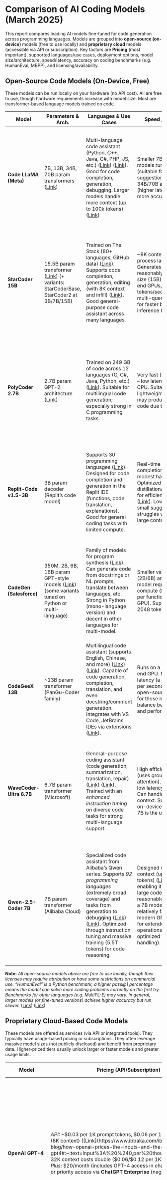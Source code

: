 
# Comparison of AI Coding Models (March 2025)

This report compares leading AI models fine-tuned for code generation across programming languages. Models are grouped into **open-source (on-device)** models (free to use locally) and **proprietary cloud** models (accessible via API or subscription). Key factors are **Pricing** (most important), supported languages/use cases, deployment options, model size/architecture, speed/latency, accuracy on coding benchmarks (e.g. HumanEval, MBPP), and licensing/availability.

## Open-Source Code Models (On-Device, Free)

These models can be run locally on your hardware (no API cost). All are free to use, though hardware requirements increase with model size. Most are transformer-based language models trained on code.

| **Model**                | **Parameters & Arch.**            | **Languages & Use Cases**                                           | **Speed / Latency**                                | **Accuracy (Benchmark)**                                                                                 | **License & Availability**                                   |
|--------------------------|-----------------------------------|---------------------------------------------------------------------|----------------------------------------------------|----------------------------------------------------------------------------------------------------------|-------------------------------------------------------------|
| **Code LLaMA (Meta)**    | 7B, 13B, 34B, 70B param transformers ([Link](https://medium.com/@marketing_novita.ai/introducing-code-llama-a-state-of-the-art-large-language-model-for-code-generation-e9753deb61b7#:~:text=Meta%20is%20releasing%20four%20sizes,right%20out%20of%20the%20box)) | Multi-language code assistant (Python, C++, Java, C#, PHP, JS, etc.) ([Link](https://medium.com/@marketing_novita.ai/introducing-code-llama-a-state-of-the-art-large-language-model-for-code-generation-e9753deb61b7#:~:text=language%20prompts%20%28e,and%20Bash)) ([Link](https://medium.com/@marketing_novita.ai/introducing-code-llama-a-state-of-the-art-large-language-model-for-code-generation-e9753deb61b7#:~:text=Code%20Llama%20supports%20many%20popular,and%20Bash)). Good for code completion, generation, debugging. Larger models handle more context (up to 100k tokens) ([Link](https://medium.com/@marketing_novita.ai/introducing-code-llama-a-state-of-the-art-large-language-model-for-code-generation-e9753deb61b7#:~:text=Code%20Llama%E2%80%99s%20Capabilities)) | Smaller 7B/13B models run faster (suitable for real-time suggestions) ([Link](https://medium.com/@marketing_novita.ai/introducing-code-llama-a-state-of-the-art-large-language-model-for-code-generation-e9753deb61b7#:~:text=These%20models%20cater%20to%20different,time%20code%20completion)); 34B/70B are slower (higher latency) but more accurate. | **HumanEval** pass@1: ~55% (7B), ~63% (13B), ~53.7% (34B base) ([Link](https://www.e2enetworks.com/blog/top-8-open-source-llms-for-coding#:~:text=In%20benchmark%20tests%20using%20HumanEval,source%20solutions)); fine-tuned versions reach higher (Phind-CodeLlama 34B ~73.8% ([Link](https://www.e2enetworks.com/blog/top-8-open-source-llms-for-coding#:~:text=Phind,tuning%20approach))). Handles long context and complex tasks better with larger models. | Meta license (open access for research & commercial use with attribution). Downloadable weights (7B–70B) ([Link](https://medium.com/@marketing_novita.ai/introducing-code-llama-a-state-of-the-art-large-language-model-for-code-generation-e9753deb61b7#:~:text=Meta%20is%20releasing%20four%20sizes,right%20out%20of%20the%20box)); run locally with GPU (7B can run on a single GPU ([Link](https://medium.com/@marketing_novita.ai/introducing-code-llama-a-state-of-the-art-large-language-model-for-code-generation-e9753deb61b7#:~:text=These%20models%20cater%20to%20different,time%20code%20completion))). |
| **StarCoder 15B**        | 15.5B param transformer ([Link](https://huggingface.co/blog/starcoder#:~:text=StarCoder%20and%20StarCoderBase%20are%20Large,model%20that%20we%20call%20StarCoder)) (+ variants: StarCoderBase, StarCoder2 at 3B/7B/15B) | Trained on The Stack (80+ languages, GitHub data) ([Link](https://huggingface.co/blog/starcoder#:~:text=StarCoder%20and%20StarCoderBase%20are%20Large,model%20that%20we%20call%20StarCoder)). Supports code completion, generation, editing (with 8K context and infill) ([Link](https://huggingface.co/blog/starcoder#:~:text=programming%20benchmarks%20and%20matches%20or,We%20take)). Good general-purpose code assistant across many languages. | ~8K context; can process large files. Generates code reasonably fast for its size (15B) – on high-end GPUs, dozens of tokens/sec. Optimized multi-query attention for faster batch inference ([Link](https://www.e2enetworks.com/blog/top-8-open-source-llms-for-coding#:~:text=,query%20attention)). | **HumanEval** ~33–40% pass@1 for base models ([Link](https://huggingface.co/blog/starcoder#:~:text=We%20thoroughly%20evaluated%20StarCoder%20and,the%20correct%20implementation%20of%20the)) ([Link](https://huggingface.co/blog/starcoder#:~:text=Model%20HumanEval%20MBPP%20LLaMA,540B%2026.2%2036.8)). StarCoderBase outperforms older open models and even OpenAI Codex on many tasks ([Link](https://huggingface.co/blog/starcoder#:~:text=We%20found%20that%20StarCoderBase%20outperforms,autocomplete%20code%2C%20make%20modifications%20to)) ([Link](https://huggingface.co/blog/starcoder#:~:text=We%20thoroughly%20evaluated%20StarCoder%20and,the%20correct%20implementation%20of%20the)). StarCoder2 (new version) further improves performance with 3× training data. | OpenRAIL License (permissive use with attribution) ([Link](https://huggingface.co/blog/starcoder#:~:text=several%20important%20steps%20towards%20a,cases%20and%20products)). Available on HuggingFace ([Link](https://huggingface.co/blog/starcoder#:~:text=Introducing%20StarCoder)). Free to use locally (15B requires >= 16GB VRAM). |
| **PolyCoder 2.7B**       | 2.7B param GPT-2 architecture ([Link](https://accubits.com/open-source-program-synthesis-models-leaderboard/polycoder/#:~:text=match%20at%20L242%20,source%20and%20publicly%20available%2C%20enabling)) | Trained on 249 GB of code across 12 languages (C, C#, Java, Python, etc.) ([Link](https://www.scribbledata.io/blog/the-top-llms-for-code-generation-2024-edition/#:~:text=Polycoder%20is%20an%20open,Java%2C%20Python%2C%20and%20more)). Suitable for multilingual code generation; especially strong in C programming tasks. | Very fast (small model) – low latency even on CPU. Suitable for lightweight use, but may produce simpler code due to size. | Achieves **lower perplexity in C** than OpenAI Codex, *outperforming all other models in C* code generation ([Link](https://www.scribbledata.io/blog/the-top-llms-for-code-generation-2024-edition/#:~:text=Polycoder%20is%20designed%20to%20generate,other%20models%2C%20including%20OpenAI%20Codex)). Overall accuracy is lower than larger models on complex tasks, but decent given its size. | MIT License (open-source). Available for local use; 2.7B model runs on consumer GPUs or even CPUs (with reduced speed). Great for researchers or projects focusing on C ([Link](https://www.scribbledata.io/blog/the-top-llms-for-code-generation-2024-edition/#:~:text=Polycoder%20is%20designed%20to%20generate,other%20models%2C%20including%20OpenAI%20Codex)). |
| **Replit-Code v1.5-3B**  | 3B param decoder (Replit’s code model) | Supports 30 programming languages ([Link](https://www.aibase.com/news/2025#:~:text=development%20tools%2C%20integrating%20GhostWriter%20into,empowering%20developers%20around%20the%20world)). Designed for code completion and generation in the Replit IDE (functions, code translation, explanations). Good for general coding tasks with limited compute. | Real-time code completions on modest hardware. Optimized via distillation/quantization for efficiency ([Link](https://zencoder.ai/blog/generative-ai-code-generation-tools#:~:text=natural%20language%20queries%20and%20quickly,you%20write%20and%20refine%20code)) ([Link](https://zencoder.ai/blog/generative-ai-code-generation-tools#:~:text=Using%20optimization%20techniques%20such%20as,you%20write%20and%20refine%20code)). Low latency for small suggestions; struggles with very large context. | Not benchmarked on public HumanEval in literature; anecdotal quality is similar to GPT-2 level. Serves as the AI “Ghostwriter” in Replit – capable of inline suggestions and code refactoring ([Link](https://www.scribbledata.io/blog/the-top-llms-for-code-generation-2024-edition/#:~:text=Replit%20Ghostwriter%20is%20an%20AI,understand%20summaries%20of%20code)) ([Link](https://www.scribbledata.io/blog/the-top-llms-for-code-generation-2024-edition/#:~:text=Replit%20Ghostwriter%20vs%20GitHub%20Copilot)). | Apache License 2.0 (open-source). Released by Replit in 2023 ([Link](https://www.aibase.com/news/2025#:~:text=Development%20tool%20provider%20Replit%20has,empowering%20developers%20around%20the%20world)). Free to use locally or within Replit; intended to democratize AI coding assistance for all users. |
| **CodeGen (Salesforce)** | 350M, 2B, 6B, 16B param GPT-style models ([Link](https://vmware.github.io/vSphere-machine-learning-extension/use-cases/codegen.html#:~:text=Salesforce%20CodeGen%20,Large%20Language%20Model%20for)) (some variants tuned on Python or multi-language) | Family of models for program synthesis ([Link](https://github.com/salesforce/CodeGen#:~:text=CodeGen%20is%20a%20family%20of,v4.%20Competitive%20with%20OpenAI%20Codex)). Can generate code from docstrings or NL prompts, translate between languages, etc. Strong in Python (mono-language version) and decent in other languages for multi-model. | Smaller variants (2B/6B) are fast; 16B model requires more compute (few seconds per function on a GPU). Supports up to 2048 tokens context. | Earlier versions achieved ~28–30% on HumanEval (16B Mono ~29.3% ([Link](https://huggingface.co/blog/starcoder#:~:text=LLaMA,7))). CodeGen2 models improved on multi-turn coding tasks. Not state-of-the-art by 2025, but useful for fine-tuning or smaller-scale needs. | Apache 2.0 license (open-source) ([Link](https://github.com/salesforce/CodeGen#:~:text=CodeGen%20is%20a%20family%20of,v4.%20Competitive%20with%20OpenAI%20Codex)). Models downloadable from HuggingFace. Free local deployment; often used as base models for further fine-tuning research. |
| **CodeGeeX 13B**         | ~13B param transformer (PanGu-Coder family) | Multilingual code assistant (supports English, Chinese, and more) ([Link](https://zencoder.ai/blog/generative-ai-code-generation-tools#:~:text=CodeGeeX%20is%20an%20AI,for%20individual%20developers%20and%20businesses)) ([Link](https://zencoder.ai/blog/generative-ai-code-generation-tools#:~:text=,external%20searches%20and%20enhancing%20workflow)). Capable of code generation, completion, translation, and even docstring/comment generation. Integrates with VS Code, JetBrains IDEs via extensions ([Link](https://zencoder.ai/blog/generative-ai-code-generation-tools#:~:text=CodeGeeX%20is%20an%20AI,for%20individual%20developers%20and%20businesses)). | Runs on a single high-end GPU. Moderate latency (a few tokens per second). Offers an open-source model for those needing a balance between size and performance. | HumanEval ~20–25% (approx, similar to CodeGen). Known to be *“close to CodeLlama 7B performance”* as of 2023. Useful for bilingual coding scenarios (e.g., commenting code in Chinese/English). | Open-source (Apache-2.0). Model available for download ([Link](https://zencoder.ai/blog/generative-ai-code-generation-tools#:~:text=various%20popular%20IDEs%20%20such,for%20individual%20developers%20and%20businesses)). Also provided as an **open IDE plugin**. No usage fees. |
| **WaveCoder-Ultra 6.7B** | 6.7B param transformer (Microsoft)        | General-purpose coding assistant (code generation, summarization, translation, repair) ([Link](https://hub.athina.ai/blogs/top-open-source-models-for-code-generation-in-2025/#:~:text=The%20DeepSeek,enhance%20coding%20efficiency%20and%20accuracy)) ([Link](https://hub.athina.ai/blogs/top-open-source-models-for-code-generation-in-2025/#:~:text=4.%20Phi)). Trained with an *enhanced instruction tuning* on diverse code tasks for strong multi-language support. | High efficiency design (uses grouped-query attention). Runs with low latency for its size. Can handle ~16k context. Suitable for on-device use where 7B is the upper limit. | **HumanEval** pass@1: ~79.9% ([Link](https://huggingface.co/microsoft/wavecoder-ultra-6.7b#:~:text=Model%20HumanEval%20MBPP%28500%29%20HumanEval%20Fix%28Avg,6.7B%2079.9%2064.6%2052.3%2045.7)) – top-tier for an open model (approaches GPT-4 performance at a fraction of size). Also 64.6% on MBPP ([Link](https://huggingface.co/microsoft/wavecoder-ultra-6.7b#:~:text=Model%20HumanEval%20MBPP%28500%29%20HumanEval%20Fix%28Avg,6.7B%2079.9%2064.6%2052.3%2045.7)). Ranked among state-of-the-art open models on code benchmarks in 2024. | MIT License ([Link](https://huggingface.co/microsoft/wavecoder-ultra-6.7b#:~:text=License)). Available on HuggingFace (released Apr 2024) ([Link](https://huggingface.co/microsoft/wavecoder-ultra-6.7b#:~:text=,2023%2F12%2F26%5D%20WaveCoder%20paper%20released)). Free to use locally; Microsoft provides code and weights openly. |
| **Qwen-2.5-Coder 7B**    | 7B param transformer (Alibaba Cloud)     | Specialized code assistant from Alibaba’s Qwen series. Supports *92 programming languages* (extremely broad coverage) and tasks from generation to debugging ([Link](https://hub.athina.ai/blogs/top-open-source-models-for-code-generation-in-2025/#:~:text=The%20Qwen2.5,debugging%20across%20multiple%20programming%20languages)) ([Link](https://hub.athina.ai/blogs/top-open-source-models-for-code-generation-in-2025/#:~:text=%2A%20Long,including%20Python%2C%20Java%2C%20and%20C)). Optimized through instruction tuning and massive training (5.5T tokens) for code reasoning. | Designed with long context (up to 128K tokens) ([Link](https://hub.athina.ai/blogs/top-open-source-models-for-code-generation-in-2025/#:~:text=%2A%20Instruction%20Tuning%3A%20Fine,in%2092%20programming%20languages%2C%20including)), enabling it to work on large codebases with reasonable speed. As a 7B model, it’s relatively fast on modern GPUs, even for extended context operations (thanks to optimized context handling). | **HumanEval** score: **88.4%** pass@1 ([Link](https://hub.athina.ai/blogs/top-open-source-models-for-code-generation-in-2025/#:~:text=The%20Qwen2.5,debugging%20across%20multiple%20programming%20languages)) ([Link](https://hub.athina.ai/blogs/top-open-source-models-for-code-generation-in-2025/#:~:text=HumanEval%20Score%3A%2088.4)) – extraordinarily high for a 7B model, making it one of the most accurate open models (likely using advanced prompt techniques). Excels in multi-language code understanding and complex code problems. | Apache 2.0 license (open-source). Available via Alibaba Cloud open-model zoo. Free for local use and can be deployed on cloud or on-prem. Represents cutting-edge open-model performance as of early 2025. |

**Note:** *All open-source models above are free to use locally, though their licenses may require attribution or have some restrictions on commercial use. “HumanEval” is a Python benchmark; a higher pass@1 percentage means the model can solve more coding problems correctly on the first try. Benchmarks for other languages (e.g. MultiPL-E) may vary. In general, larger models (or fine-tuned versions) achieve higher accuracy but run slower.* ([Link](https://medium.com/@marketing_novita.ai/introducing-code-llama-a-state-of-the-art-large-language-model-for-code-generation-e9753deb61b7#:~:text=These%20models%20cater%20to%20different,time%20code%20completion)) ([Link](https://huggingface.co/blog/starcoder#:~:text=We%20thoroughly%20evaluated%20StarCoder%20and,the%20correct%20implementation%20of%20the))

## Proprietary Cloud-Based Code Models

These models are offered as services (via API or integrated tools). They typically have usage-based pricing or subscriptions. They often leverage massive model sizes (not publicly disclosed) and benefit from proprietary data. Higher-priced tiers usually unlock larger or faster models and greater usage limits.

| **Model**             | **Pricing (API/Subscription)**                                             | **Languages & Use Cases**                                             | **Model & Architecture**                              | **Speed / Latency**                                          | **Accuracy & Benchmarks**                                                                                 | **Availability & License**                                                |
|-----------------------|---------------------------------------------------------------------------|-----------------------------------------------------------------------|--------------------------------------------------------|--------------------------------------------------------------|----------------------------------------------------------------------------------------------------------|---------------------------------------------------------------------------|
| **OpenAI GPT-4**      | *API:* ~$0.03 per 1K prompt tokens, $0.06 per 1K output tokens (8K context) ([Link](https://www.ibbaka.com/ibbaka-market-blog/how-openai-prices-the-inputs-and-the-outputs-for-gpt4#:~:text=Input%3A%20%240,per%20thousand%20tokens)); 32K context costs double ($0.06/$0.12 per 1K) ([Link](https://www.ibbaka.com/ibbaka-market-blog/how-openai-prices-the-inputs-and-the-outputs-for-gpt4#:~:text=Input%3A%20%240,per%20thousand%20tokens)). *ChatGPT Plus:* $20/month (includes GPT-4 access in chat). Higher context or priority access via **ChatGPT Enterprise** (negotiated pricing). | Over a dozen languages (strongest in Python, JS, Java, C++ etc.). Excels at complex coding tasks, algorithmic problems, and debugging. Used for code generation, review, and natural language Q&A about code. Suitable for **advanced use cases** (e.g. writing entire modules, tricky debugging). |  Undisclosed transformer-based LLM (estimated >170B parameters). Trained on a broad mix of code and text. State-of-the-art reasoning and coding abilities with vision and tool-use support in newer versions ([Link](https://openai.com/api/pricing/#:~:text=Reasoning%20models%20for%20complex%2C%20multi,problems)) ([Link](https://openai.com/api/pricing/#:~:text=OpenAI%20o3)). | Slower than smaller models – rate limited (~15-32 tokens/second in practice). High inference cost means API responses have noticeable latency for long outputs. Optimized “turbo” versions and system upgrades in late 2024 improved speed and cost ([Link](https://www.reddit.com/r/mlscaling/comments/17pkem7/what_do_we_learn_from_the_gpt4_price_drop/#:~:text=What%20do%20we%20learn%20from,01%2F1k%29%20and%202X)). | **HumanEval** ~85-88% pass@1 (cutting-edge) ([Link](https://arxiv.org/html/2402.14852v1#:~:text=GPT,TABLE%20I%3A%20Model%20performance%20comparison)). Essentially at or near human-level on many programming challenges. Wins or performs top-tier on coding benchmarks (MBPP, LeetCode, etc.). Consistently outperforms most other models in code correctness ([Link](https://arxiv.org/html/2402.14852v1#:~:text=%23%20%20II,for%20Models%20to%20Pass%20HumanEval)) ([Link](https://arxiv.org/html/2402.14852v1#:~:text=GPT,TABLE%20I%3A%20Model%20performance%20comparison)). | Commercial (proprietary). Available via OpenAI API and Azure OpenAI. No on-premise. **License:** Usage governed by OpenAI terms (no IP rights to model). |
| **OpenAI GPT-3.5 Turbo** | *API:* $0.0005 per 1K input tokens + $0.0015 per 1K output tokens ([Link](https://community.openai.com/t/pricing-of-legacy-models/614008#:~:text=%2A%20gpt)) (16K context version slightly more). *Azure and third-party services* may have different pricing. Included in ChatGPT free tier (with rate limits). | Dozens of languages (very strong in Python, JS; good in others). Ideal for day-to-day code completion, generating boilerplate, and answering coding questions. Powers many coding assistants with fast responses. Use cases: autocompletion, code explanation, simple script generation. | ~Turbo GPT-3.5 model (instruct-tuned GPT-3.5 series). Around 175B parameters (not officially stated). Fine-tuned on code and instructions. Lacks some of GPT-4’s advanced reasoning but much faster and cheaper. | Very fast generation (~50-70 tokens/sec in short bursts). Low latency for small-to-medium outputs. Can handle real-time IDE integration. However, quality drops on very complex tasks compared to GPT-4. | **HumanEval** ~48-55% (older version ~48% ([Link](https://openai.com/index/gpt-4-research/#:~:text=GPT,Reading)); updated 16k-context versions improved further). Strong performance on MBPP (solves many basic Python problems). Good for routine tasks but will miss more complex problem logic that GPT-4 or Claude can handle. | Commercial API. No local version. License restricted to API terms. Widely integrated (e.g. GitHub Copilot’s earlier versions, Azure OpenAI, etc.). Very cost-effective for coding assistance given its low price/token. |
| **GitHub Copilot**    | *Subscription:* **$10/month** (or $100/year) for individuals ([Link](https://zencoder.ai/blog/generative-ai-code-generation-tools#:~:text=)); free for students and maintainers. **Business** plan at $19/user/month ([Link](https://aihungry.com/tools/amazon-codewhisperer/pricing#:~:text=2025%20aihungry,Administrators%20get%20organizational%20license)) ([Link](https://aws.amazon.com/about-aws/whats-new/2023/04/amazon-codewhisperer-generally-available/#:~:text=Amazon%20CodeWhisperer%20is%20now%20generally,capabilities%20to%20organizations%20that)). *Copilot Chat* (with GPT-4/Claude) included for subscribers. | Supports all major languages (Python, JavaScript/TypeScript, Go, Ruby, Java, C#, C/C++, SQL, etc.). Best for in-IDE code completion, suggesting the next line or block as you type. Also provides **Copilot Chat** for explaining code and answering questions in natural language. Use cases: speeding up coding by autocompleting snippets and writing tests/docs. | Powered by OpenAI models (Codex initially; now GPT-4 and others). As of 2024, Copilot uses **GPT-4** for interactive chat and a mix of GPT-4 or optimized 3.5 models for realtime completions ([Link](https://zencoder.ai/blog/generative-ai-code-generation-tools#:~:text=GitHub%20Copilot%20is%20an%20AI,5%20Sonnet%2C%20and%20integrates%20with)) ([Link](https://zencoder.ai/blog/generative-ai-code-generation-tools#:~:text=GitHub%20Copilot%20offers%20a%20Free,starting%20at%20%2410%20per%20month)). Also integrated **Anthropic Claude 3.5** for some features ([Link](https://zencoder.ai/blog/generative-ai-code-generation-tools#:~:text=GitHub%20Copilot%20is%20an%20AI,5%20Sonnet%2C%20and%20integrates%20with)). Copilot is an AI *service* rather than a single model. | Real-time suggestions with low latency (a few hundred ms for line completions). Chat responses (GPT-4) take a few seconds. GitHub optimizes requests to reduce lag in the IDE. | No public benchmark, but OpenAI’s Codex (which Copilot started with) solved ~37% of HumanEval in 2021. Copilot’s quality improved with GPT-4 backend – roughly matches GPT-4’s accuracy for multi-step problems in Chat mode. In practice, **Copilot autocompletes ~50-60% of code correctly** in supported frameworks (per GitHub’s own metrics). | Commercial. **Availability:** VS Code, Visual Studio, JetBrains, Neovim, etc. via extension ([Link](https://www.scribbledata.io/blog/the-top-llms-for-code-generation-2024-edition/#:~:text=coding%20tasks%2C%20providing%20autocomplete,directly%20within%20the%20IDE)). Requires cloud (GitHub’s service). **License:** Proprietary SaaS; generated code may contain fragments from training data (GitHub provides legal indemnification for users). |
| **Amazon CodeWhisperer** | **Free for individual use** (unlimited, requires AWS login) ([Link](https://docs.aws.amazon.com/codewhisperer/latest/userguide/billing.html#:~:text=This%20page%20describes%20the%20different,and%20easy%20to%20set%20up)) ([Link](https://www.g2.com/products/amazon-codewhisperer/reviews#:~:text=Amazon%20CodeWhisperer%20Reviews%202025%3A%20Details%2C,and%20there%20are%20no)). **Professional** $19/user/month for organizations ([Link](https://aihungry.com/tools/amazon-codewhisperer/pricing#:~:text=2025%20aihungry,Administrators%20get%20organizational%20license)) ([Link](https://aws.amazon.com/about-aws/whats-new/2023/04/amazon-codewhisperer-generally-available/#:~:text=Amazon%20CodeWhisperer%20is%20now%20generally,capabilities%20to%20organizations%20that)). | Multi-language support (Python, Java, JavaScript, TypeScript, C#, Go, Rust, SQL, etc. – focused on popular languages). Use cases: similar to Copilot – inline code suggestions in IDEs, especially for AWS-related development. Excels at code completion and creating AWS APIs snippets. Also includes security scans for vulnerabilities. | Underlying model details not public (AWS-trained transformer ~15B parameters rumored). Optimized for cloud integration and AWS APIs. Tight IDE integration (VS Code, JetBrains). Slightly less “chatty” than GPT-based models – more focused on completing code given preceding context. | Fast suggestions (aims for sub-second latency in IDE). AWS infrastructure ensures low latency for users in supported regions. For larger comment-to-code generation, takes a second or two. | In AWS’s internal benchmarks, CodeWhisperer was shown to produce correct suggestions **57%** of the time on common tasks vs 27% for Copilot (pre-GPT4) ([Link](https://hackr.io/blog/github-copilot-vs-amazon-codewhisperer#:~:text=GitHub%20Copilot%20vs%20Amazon%20CodeWhisperer,Individual%20plan%20is%20free%2C)) (Amazon’s claims). On HumanEval, independent tests found performance comparable to Codex (around 30-40% pass@1). Strengths in AWS-centric code patterns. | Commercial service. **Availability:** AWS Toolkit plugins for IDEs (VS Code, IntelliJ, PyCharm, etc.). No local version. Free tier for individuals (no license needed), pro tier requires AWS account. |
| **Amazon Q Developer** | **Free tier** available; **Paid Pro** plan *starting at* **$19/month per user** ([Link](https://zencoder.ai/blog/generative-ai-code-generation-tools#:~:text=Amazon%20Q%20Developer%20is%20a,repetitive%20tasks%2C%20and%20assists%20with)) ([Link](https://zencoder.ai/blog/generative-ai-code-generation-tools#:~:text=)). (Pricing covers advanced capabilities like code base customization and higher usage limits.) | Generative AI assistant for full software development lifecycle on AWS ([Link](https://zencoder.ai/blog/generative-ai-code-generation-tools#:~:text=Amazon%20Q%20Developer%20is%20a,based%20applications%20and%20infrastructure)). Supports code in multiple IDEs (JetBrains, VS Code, Visual Studio) with **code generation, review, refactoring, testing** help ([Link](https://zencoder.ai/blog/generative-ai-code-generation-tools#:~:text=Amazon%20Q%20Developer%20is%20a,based%20applications%20and%20infrastructure)) ([Link](https://zencoder.ai/blog/generative-ai-code-generation-tools#:~:text=,Customizes%20responses%20based%20on%20internal)). Use cases: project onboarding (answer questions about a codebase), converting natural language requests into code (feature generation), cloud infrastructure code (IaC) and AWS service integration. | Combination of models (likely uses a version of CodeWhisperer plus larger Alexa Teacher Model variants). Emphasizes a *conversational agent* approach. Integrates with AWS services for context (cloud architecture diagrams, etc.). The model(s) behind Q are not fully disclosed; presumably large Transformers hosted on AWS. | Low latency for inline code completion. More involved tasks (like multi-step feature generation or answering questions about a project) take a few seconds as Q may run more complex prompts. Aims to maintain interactive speeds for conversation-style assistance. | Not publicly benchmarked on standard code tests yet (new in late 2024). Amazon claims “state-of-the-art” capabilities in code generation and transformation. In internal evals, it can complete code tasks and even execute and test code in realtime (for verification) ([Link](https://aws.amazon.com/blogs/devops/enhancing-code-generation-with-real-time-execution-in-amazon-q-developer/#:~:text=Enhancing%20Code%20Generation%20with%20Real,test%20code%20in%20real%20time)) ([Link](https://aws.amazon.com/awstv/watch/ee812df95bc/#:~:text=Refactor%20Code%20with%20Amazon%20Q,refactoring%20within%20your%20favorite%20IDE)). Likely on par with other GPT-4-class offerings for supported tasks, given it leverages advanced AWS AI. | Commercial (AWS cloud service). **Availability:** AWS IDE extensions and AWS Console (no local/offline mode). Licensing through AWS (terms of service). Geared toward enterprise use on AWS – integrates with AWS Code Suite and cloud resources. |
| **Anthropic Claude**   | *API (Claude 2/Claude 3.5):* **Claude Instant** ~$0.0024/1K output tokens ([Link](https://latenode.com/blog/claude-ai-pricing-and-features#:~:text=Claude%20Instant)); **Claude 2 / 3.5** ~$0.015/1K output tokens ([Link](https://latenode.com/blog/claude-ai-pricing-and-features#:~:text=Claude%203%20Sonnet)) ([Link](https://latenode.com/blog/claude-ai-pricing-and-features#:~:text=Claude%203)) (with input tokens one-fifth that cost) – i.e. $15 per million output tokens for top model. *Claude Pro (web)*: $20/month for unlimited usage on Claude.ai ([Link](https://www.datacamp.com/blog/claude-sonnet-anthropic#:~:text=Image%3A%20Claude%20AI%20graphical%20user,interface)). | Very strong in English-centric coding (Python, JS, Java, etc. with excellent reasoning). Also handles other languages (less training on niche languages than CodeLlama). Great at **conversational coding**: explaining code, reviewing for errors, and writing functions given high-level instructions. Up to 100K context window (reads very large code files). Use cases: interactive pair-programmer, code analysis, generating test cases, etc. | Claude 2 and Claude 3.5 are proprietary large transformers (50B+ params, details not public). Trained with “Constitutional AI” safety. Known for long-context handling (100k tokens) and fast reasoning. Claude Instant is a smaller, faster model (~<10B params) for lightweight tasks. | Faster than GPT-4 in many cases. **Claude Instant** is extremely fast (on par with GPT-3.5 Turbo) for short prompts. Claude 2/3 have slightly lower throughput than GPT-3.5 but better than GPT-4. With 100k context, latency grows if you actually feed huge inputs. Generally a few seconds for typical function-generation prompts. | Claude 2 achieved ~71% on HumanEval (Python) in mid-2023. **Claude 3.5 “Sonnet”** improved coding performance significantly – it’s now outperforming GPT-4 on some code benchmarks (reportedly ~98% pass@10 on HumanEval) ([Link](https://paperswithcode.com/sota/code-generation-on-humaneval#:~:text=HumanEval%20Benchmark%20%28Code%20Generation%29%20,4o%29.%2098.2)) ([Link](https://news.ycombinator.com/item?id=37268146#:~:text=GPT,was)). Extremely good at reasoning through multi-step problems and generating correct solutions, often rivaling GPT-4 in quality. | Commercial. **Availability:** Anthropic API, also integrated in platforms like Slack, Sourcegraph Cody, GitHub Copilot (as of 2024) ([Link](https://zencoder.ai/blog/generative-ai-code-generation-tools#:~:text=GitHub%20Copilot%20is%20an%20AI,5%20Sonnet%2C%20and%20integrates%20with)). Also on AWS Bedrock and Google Cloud Vertex AI ([Link](https://www.datacamp.com/blog/claude-sonnet-anthropic#:~:text=Claude%203,Vertex%20AI%2C%20and%20Amazon%20Bedrock)). License is proprietary (with emphasis on safety and usage guidelines). No self-host option. |
| **Google Codey (PaLM 2 Code)** | *Vertex AI API:* ~$0.00025 per 1K input chars, $0.0005 per 1K output chars ([Link](https://cloud.google.com/vertex-ai/generative-ai/pricing#:~:text=Note%3A%20Prediction%20pricing%20for%20tuned,for%20Code%20Completion%20Input%20Global)) ([Link](https://cloud.google.com/vertex-ai/generative-ai/pricing#:~:text=Codey%20for%20Code%20Completion%20Input,Global)) (during preview; roughly $0.00075/1K total). Google **Duet AI** (which uses Codey) is included for Google Cloud subscribers (pricing baked into GCP costs). | Supports over 20 languages (Python, Java, JavaScript, Go, Kotlin, etc.) ([Link](https://voicebot.ai/2023/05/19/google-rolls-out-codey-ai-coding-assistant/#:~:text=The%20new%20Codey%20family%20of,useful%20in%20scientific%20research%20and)) ([Link](https://voicebot.ai/2023/05/19/google-rolls-out-codey-ai-coding-assistant/#:~:text=%E2%80%9CCodey%20was%20fine,%E2%80%9D)). Use cases: code completion in Google Colab and Cloud IDEs, code chat assistance (explaining and fixing code), and generating Cloud SDK code. Specialized in assisting with **Google frameworks/APIs** as well. Strong focus on Python (Colab) use. | PaLM 2 large language model, fine-tuned on high-quality code (Google’s internal and external permissive code) ([Link](https://voicebot.ai/2023/05/19/google-rolls-out-codey-ai-coding-assistant/#:~:text=%E2%80%9CCodey%20was%20fine,%E2%80%9D)). Variants: Codey  code-completion model, and Codey chat model. Exact size not disclosed (PaLM 2 has sizes up to 540B; Codey likely based on a 64B or smaller variant for speed). | Generally fast API responses. In Google Colab, Codey can suggest completions almost instantly for small prompts. For multi-sentence prompts via API, responds in under a second typically (given its pricing is very low per character, it’s optimized for speed/cost). | Google hasn’t published HumanEval, but Codey is reported to lag behind GPT-4/Claude, roughly comparable to GPT-3.5 level. In one benchmark, **Codey (PaLM2)** was around 30–40% on HumanEval. CodeLlama 34B outperformed Codey in public tests ([Link](https://www.e2enetworks.com/blog/top-8-open-source-llms-for-coding#:~:text=In%20benchmark%20tests%20using%20HumanEval,source%20solutions)). Still, Codey is competent on common tasks and steadily improving, especially for Python (customized for Colab) ([Link](https://voicebot.ai/2023/05/19/google-rolls-out-codey-ai-coding-assistant/#:~:text=%E2%80%9CCodey%20was%20fine,%E2%80%9D)). | Proprietary. **Availability:** Google Cloud Vertex AI (API), Google Colab & Cloud Shell (as “assistant”). Not available for on-premise. Licensing through Google Cloud terms. Duet AI (with Codey) is offered to enterprise Google Workspace/Cloud customers as well. |
| **Tabnine**            | **Basic:** Free (local ML model with limited capability) ([Link](https://www.wheelhouse.com/products/tabnine/pricing#:~:text=Tabnine%20offers%20three%20pricing%20plans%3A)). **Pro (Dev):** $9/user/month ([Link](https://www.wheelhouse.com/products/tabnine/pricing#:~:text=,39%20per%20user%20per%20month)). **Enterprise:** $39/user/month ([Link](https://www.wheelhouse.com/products/tabnine/pricing#:~:text=Tabnine%20offers%20three%20pricing%20plans%3A)) (advanced features, self-host option) – pricing includes unlimited code completion usage. | Supports **all major languages** (and many minor ones). Focused on **contextual code completion** rather than long dialogs – it learns from your code context to suggest next lines or blocks. Good for accelerating typing of boilerplate, common idioms, and repetitive code. Enterprise version can train on your *own codebase* for personalized suggestions ([Link](https://www.scribbledata.io/blog/the-top-llms-for-code-generation-2024-edition/#:~:text=Tabnine%20stands%20out%20for%20its,the%20team%E2%80%99s%20practices%20and%20guidelines)) ([Link](https://www.scribbledata.io/blog/the-top-llms-for-code-generation-2024-edition/#:~:text=coding%20suggestions%20and%20is%20integrated,specific%20coding%20assistance)). | Uses a proprietary code-specific model (original Tabnine was GPT-2 based; newer versions incorporate open models like Codegen with custom tuning). The **local model** (for offline use) is lightweight, while the cloud model used for Pro is larger and more powerful. Integrates into editors to fetch cloud completions. | Very low latency for single-line suggestions (designed for real-time IDE usage). The cloud inference for whole-function suggestions is also quick (often <1s). The local offline model is instant but less accurate; cloud boosts quality at slight cost in latency. | Not directly benchmarked on public leaderboards. Tabnine’s quality is roughly on par with Codex on common library usage. It won’t solve hard algorithmic puzzles, but it excels at **completing structured code** (like filling in function arguments, repetitive code patterns). In enterprise settings, fine-tuned on your code, it can produce *up to 50% of code* according to user reports. | **Availability:** Plugins for all popular IDEs. Basic plan runs fully local (no data leaves your machine), Pro/Enterprise send code context to Tabnine’s cloud. **License:** Proprietary software. Enterprises can opt for self-hosted deployment to keep data on-prem. |
| **Replit Ghostwriter** | **Free tier:** included for all Replit users with basic features as of 2023 ([Link](https://www.aibase.com/news/2025#:~:text=Development%20tool%20provider%20Replit%20has,empowering%20developers%20around%20the%20world)). **Ghostwriter Pro:** $20/month (previously $10, includes more AI credits and faster generation). | Supports dozens of languages on Replit.com (including web dev, Python, C/C++, Java, Ruby, etc.). Use cases: inline code completion, a chat-based **AI helper**, code transformation (e.g. “make this code more readable”), and explanation of code snippets ([Link](https://www.scribbledata.io/blog/the-top-llms-for-code-generation-2024-edition/#:~:text=Replit%20Ghostwriter%20is%20an%20AI,understand%20summaries%20of%20code)) ([Link](https://www.scribbledata.io/blog/the-top-llms-for-code-generation-2024-edition/#:~:text=Replit%20Ghostwriter%20vs%20GitHub%20Copilot)). Particularly useful for learners and quick scripting. | Combines models: uses OpenAI GPT-4 for some features ([Link](https://davidmelamed.com/2025/02/18/the-best-ai-coding-tools-according-to-chatgpts-deep-research/#:~:text=The%20Best%20AI%20Coding%20Tools,code)), and Replit’s own 3B model for others. Replit is actively developing larger proprietary models. Ghostwriter’s architecture is a hybrid system directing prompts either to their in-house model or external APIs depending on task complexity. | In-browser performance is snappy for completions (small model). Full-function generations or chat (which may invoke GPT-4) have a few seconds delay. Replit streams output when generating larger code blocks, improving perceived latency. | Comparable to GPT-3.5 on many tasks when using their own model. For difficult problems, it falls back to GPT-4 (hence achieving high quality at times). On HumanEval, the Replit-code 3B model alone would be modest (~20-30%), but with GPT-4 assist, Ghostwriter solves most prompts. It particularly shines in *code repair and explanation* tasks, aided by Replit’s integration (can actually run the code to diagnose issues). | Proprietary service by Replit. Only available within Replit’s online IDE. No standalone model download (aside from the open 3B model). **License:** Code generated is owned by the user (per Replit terms), but the service itself is closed-source. |
| **Sourcegraph Cody**   | **Free:** limited usage with open-source code context. **Pro:** $10/user/month (increased limits, private repositories) – as of 2025. **Enterprise:** $59/user/month ([Link](https://www.g2.com/products/sourcegraph-sourcegraph-cody/pricing#:~:text=Sourcegraph%20Cody%20Pricing%202025%20Sourcegraph,at%20different%20pricing%20editions%20below)) with self-host options and unlimited use. | Supports dozens of languages. Integrated into Sourcegraph’s code search platform. Use cases: answering questions about a large codebase, doing refractors across repos, explaining code, and generating code with full repository context. Essentially, Cody is like a “coding search + GPT” that can index your entire org’s code and answer questions or generate code in that context. | Cody is an *AI-powered layer* over Sourcegraph’s search. It uses large models (Anthropic Claude by default, and others like GPT-4 optionally) to perform the tasks ([Link](https://zencoder.ai/blog/generative-ai-code-generation-tools#:~:text=GitHub%20Copilot%20is%20an%20AI,5%20Sonnet%2C%20and%20integrates%20with)). The architecture involves a **context window** stuffed with relevant code retrieved by Sourcegraph, then a prompt to the AI model. The heavy lifting is done by Claude or GPT under the hood (no custom model from Sourcegraph itself, though they orchestrate it). | Latency depends on the underlying model (Claude is fast for Q&A; GPT-4 a bit slower). For code search queries, Cody first fetches relevant code snippets (fast) then the model generates answers (1-3 seconds typically). Designed to handle fairly large prompts (since it can feed in entire files as needed). | With Claude-2, Cody can achieve very high accuracy in code Q&A – e.g. finding a function usage across a codebase or summarizing a file’s purpose correctly. On HumanEval-style generation, its performance is that of the model it uses (Claude or GPT-4, i.e. ~80%+). Cody’s strength is less in standalone generation and more in *code understanding* with context: it can integrate 100k+ tokens of code context, giving relevant answers that simpler assistants cannot. | **Availability:** as a cloud service on sourcegraph.com, or self-hosted Sourcegraph Enterprise (you provide API keys for the LLM). The “Cody” interface itself is open-source ([Link](https://news.ycombinator.com/item?id=35339010#:~:text=Open%20Sourcing%20Cody%20%E2%80%93%20Sourcegraph%27s,to%20improve)), but the models are not – it relies on third-party APIs. **License:** Code answers are derived from your code (so under your code’s license); the service itself is commercial. |

**Notes:** Higher-cost plans for cloud models often unlock larger context windows or more powerful versions. For example, GitHub Copilot for Business and Amazon CodeWhisperer Professional offer admin controls and improved suggestion relevance. Similarly, ChatGPT Enterprise gives prioritized GPT-4 access with longer context. *When evaluating cost, consider that some providers charge per token (OpenAI, Anthropic, Google), while others are flat monthly fees (Copilot, Tabnine, etc.).* The **accuracy** of models is continually improving – by 2025 even the open models (e.g. WizardCoder, Phind-CodeLlama) have closed the gap with proprietary ones on benchmarks ([Link](https://www.e2enetworks.com/blog/top-8-open-source-llms-for-coding#:~:text=Phind%2C%20an%20AI%20company%2C%20has,pass%401%2C%20respectively)) ([Link](https://www.e2enetworks.com/blog/top-8-open-source-llms-for-coding#:~:text=Phind,tuning%20approach)), but top-tier closed models (GPT-4, Claude) still lead on toughest problems.

All on-device models listed are **free** (open-source), whereas cloud models incur costs either per token or per seat. For critical applications requiring maximum accuracy and less concern for cost, services like GPT-4 or Claude are preferred. For cost-sensitive or privacy-sensitive scenarios, open-source models (Code LLaMA, StarCoder, etc.) running locally or in self-hosted setups can be a viable alternative, albeit with some trade-offs in raw performance. Each model above has unique strengths, so the best choice depends on your use case, budget, and deployment constraints. 

**Sources:** Benchmark scores and model details are cited from relevant literature and documentation for each model ([scribbledata.io](https://www.scribbledata.io/blog/the-top-llms-for-code-generation-2024-edition/#:~:text=development%2C%20machine%20learning%2C%20and%20natural,other%20models%2C%20including%20OpenAI%20Codex)) ([huggingface.co](https://huggingface.co/microsoft/wavecoder-ultra-6.7b#:~:text=Model%20HumanEval%20MBPP%28500%29%20HumanEval%20Fix%28Avg,6.7B%2079.9%2064.6%2052.3%2045.7)) ([athena.ai](https://hub.athina.ai/blogs/top-open-source-models-for-code-generation-in-2025/#:~:text=The%20Qwen2.5,debugging%20across%20multiple%20programming%20languages)) ([e2enetworks.com](https://www.e2enetworks.com/blog/top-8-open-source-llms-for-coding#:~:text=Phind%2C%20an%20AI%20company%2C%20has,pass%401%2C%20respectively)), and pricing information is taken from official pricing pages or announcements as of March 2025 ([zencoder.ai](https://zencoder.ai/blog/generative-ai-code-generation-tools#:~:text=)) ([latenode.com](https://latenode.com/blog/claude-ai-pricing-and-features#:~:text=Claude%203%20Sonnet)) ([cloud.google.com](https://cloud.google.com/vertex-ai/generative-ai/pricing#:~:text=Note%3A%20Prediction%20pricing%20for%20tuned,for%20Code%20Completion%20Input%20Global)).
